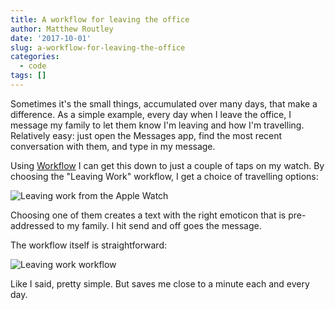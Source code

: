 ```yaml
---
title: A workflow for leaving the office
author: Matthew Routley
date: '2017-10-01'
slug: a-workflow-for-leaving-the-office
categories:
  - code
tags: []
---
```


Sometimes it's the small things, accumulated over many days, that make a difference. As a simple example, every day when I leave the office, I message my family to let them know I'm leaving and how I'm travelling. Relatively easy: just open the Messages app, find the most recent conversation with them, and type in my message.

Using [Workflow](https://workflow.is) I can get this down to just a couple of taps on my watch. By choosing the "Leaving Work" workflow, I get a choice of travelling options:

![Leaving work from the Apple Watch](/images/leaving_work_watch.jpg)

Choosing one of them creates a text with the right emoticon that is pre-addressed to my family. I hit send and off goes the message.

The workflow itself is straightforward:

![Leaving work workflow](/images/leaving_work_workflow.jpg)

Like I said, pretty simple. But saves me close to a minute each and every day.